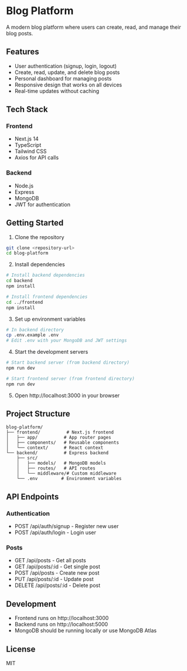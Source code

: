 # Blog Platform

A modern blog platform where users can create, read, and manage their blog posts.

## Features

- User authentication (signup, login, logout)
- Create, read, update, and delete blog posts
- Personal dashboard for managing posts
- Responsive design that works on all devices
- Real-time updates without caching

## Tech Stack

### Frontend
- Next.js 14
- TypeScript
- Tailwind CSS
- Axios for API calls

### Backend
- Node.js
- Express
- MongoDB
- JWT for authentication

## Getting Started

1. Clone the repository
```bash
git clone <repository-url>
cd blog-platform
```

2. Install dependencies
```bash
# Install backend dependencies
cd backend
npm install

# Install frontend dependencies
cd ../frontend
npm install
```

3. Set up environment variables
```bash
# In backend directory
cp .env.example .env
# Edit .env with your MongoDB and JWT settings
```

4. Start the development servers
```bash
# Start backend server (from backend directory)
npm run dev

# Start frontend server (from frontend directory)
npm run dev
```

5. Open http://localhost:3000 in your browser

## Project Structure

```
blog-platform/
├── frontend/          # Next.js frontend
│   ├── app/          # App router pages
│   ├── components/   # Reusable components
│   └── context/      # React context
└── backend/          # Express backend
    ├── src/
    │   ├── models/   # MongoDB models
    │   ├── routes/   # API routes
    │   └── middleware/# Custom middleware
    └── .env         # Environment variables
```

## API Endpoints

### Authentication
- POST /api/auth/signup - Register new user
- POST /api/auth/login - Login user

### Posts
- GET /api/posts - Get all posts
- GET /api/posts/:id - Get single post
- POST /api/posts - Create new post
- PUT /api/posts/:id - Update post
- DELETE /api/posts/:id - Delete post

## Development

- Frontend runs on http://localhost:3000
- Backend runs on http://localhost:5000
- MongoDB should be running locally or use MongoDB Atlas

## License

MIT 